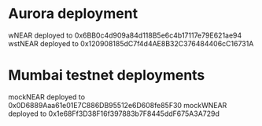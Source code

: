 # Aurora deployment

wNEAR deployed to 0x6BB0c4d909a84d118B5e6c4b17117e79E621ae94
wstNEAR deployed to 0x120908185dC7f4d4AE8B32C376484406cC16731A

# Mumbai testnet deployments

mockNEAR deployed to 0x0D6889Aaa61e01E7C886DB95512e6D608fe85F30
mockWNEAR deployed to 0x1e68Ff3D38F16f397883b7F8445ddF675A3A729d